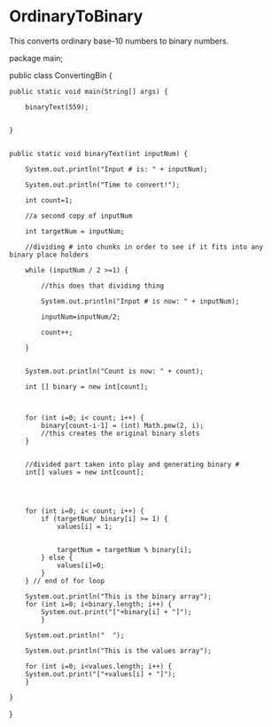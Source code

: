 # OrdinaryToBinary
This converts ordinary base-10 numbers to binary numbers. 

package main;

public class ConvertingBin {

	
	public static void main(String[] args) {

		binaryText(559);
		
		
	}
	
	
	public static void binaryText(int inputNum) {

		System.out.println("Input # is: " + inputNum);
		
		System.out.println("Time to convert!");

		int count=1;
		
		//a second copy of inputNum
		
		int targetNum = inputNum;
		
		//dividing # into chunks in order to see if it fits into any binary place holders
		
		while (inputNum / 2 >=1) {
			
			//this does that dividing thing
			
			System.out.println("Input # is now: " + inputNum);
			
			inputNum=inputNum/2;
			
			count++;
			
		}
		
		
		System.out.println("Count is now: " + count);
		
		int [] binary = new int[count];
		
		
		
		for (int i=0; i< count; i++) {
			binary[count-i-1] = (int) Math.pow(2, i);
			//this creates the original binary slots
		}

		
		//divided part taken into play and generating binary #
		int[] values = new int[count];
		
		
	
		
		for (int i=0; i< count; i++) {
			if (targetNum/ binary[i] >= 1) {
				values[i] = 1;
				
				
				targetNum = targetNum % binary[i];
			} else {
				values[i]=0;
			}
		} // end of for loop
		
		System.out.println("This is the binary array");
		for (int i=0; i<binary.length; i++) {
			System.out.print("["+binary[i] + "]");
			}
		
		System.out.println("  ");
		
		System.out.println("This is the values array");
		
		for (int i=0; i<values.length; i++) {
		System.out.print("["+values[i] + "]");
		}
		
	}
	
	
	
	
	
	
	
	
	
	
	
	
	
	
	
	
	
	
	
	
	
	
	
	
	
	
	
}
